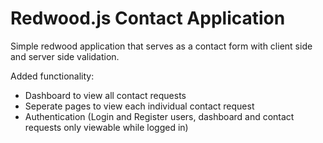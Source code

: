 # Redwood.js Contact Application

Simple redwood application that serves as a contact form with client side and server side validation.

Added functionality:

- Dashboard to view all contact requests
- Seperate pages to view each individual contact request
- Authentication (Login and Register users, dashboard and contact requests only viewable while logged in)